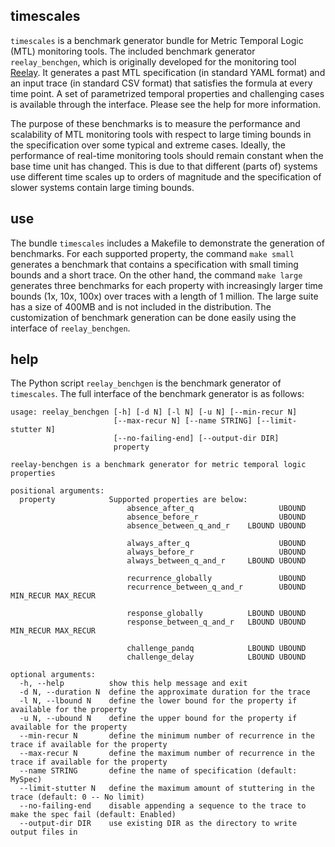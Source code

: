 ## timescales

`timescales` is a benchmark generator bundle for Metric Temporal Logic (MTL) monitoring tools. The included benchmark generator `reelay_benchgen`, which is originally developed for the monitoring tool [Reelay](https://github.com/doganulus/reelay). It generates a past MTL specification (in standard YAML format) and an input trace (in standard CSV format) that satisfies the formula at every time point. A set of parametrized temporal properties and challenging cases is available through the interface. Please see the help for more information.

The purpose of these benchmarks is to measure the performance and scalability of MTL monitoring tools with respect to large timing bounds in the specification over some typical and extreme cases. Ideally, the performance of real-time monitoring tools should remain constant when the base time unit has changed. This is due to that different (parts of) systems use different time scales up to orders of magnitude and the specification of slower systems contain large timing bounds.

## use

The bundle `timescales` includes a Makefile to demonstrate the generation of benchmarks. For each supported property, the command `make small` generates a benchmark that contains a specification with small timing bounds and a short trace. On the other hand, the command `make large` generates three benchmarks for each property with increasingly larger time bounds (1x, 10x, 100x) over traces with a length of 1 million. The large suite has a size of 400MB and is not included in the distribution. The customization of benchmark generation can be done easily using the interface of `reelay_benchgen`.

## help

The Python script `reelay_benchgen` is the benchmark generator of `timescales`. The full interface of the benchmark generator is as follows:

    usage: reelay_benchgen [-h] [-d N] [-l N] [-u N] [--min-recur N]
                           [--max-recur N] [--name STRING] [--limit-stutter N]
                           [--no-failing-end] [--output-dir DIR]
                           property
     
    reelay-benchgen is a benchmark generator for metric temporal logic properties
     
    positional arguments:
      property            Supported properties are below:
                              absence_after_q                   UBOUND
                              absence_before_r                  UBOUND
                              absence_between_q_and_r    LBOUND UBOUND
     
                              always_after_q                    UBOUND
                              always_before_r                   UBOUND
                              always_between_q_and_r     LBOUND UBOUND
     
                              recurrence_globally               UBOUND
                              recurrence_between_q_and_r        UBOUND MIN_RECUR MAX_RECUR
     
                              response_globally          LBOUND UBOUND
                              response_between_q_and_r   LBOUND UBOUND MIN_RECUR MAX_RECUR
     
                              challenge_pandq            LBOUND UBOUND
                              challenge_delay            LBOUND UBOUND
     
    optional arguments:
      -h, --help          show this help message and exit
      -d N, --duration N  define the approximate duration for the trace
      -l N, --lbound N    define the lower bound for the property if available for the property
      -u N, --ubound N    define the upper bound for the property if available for the property
      --min-recur N       define the minimum number of recurrence in the trace if available for the property
      --max-recur N       define the maximum number of recurrence in the trace if available for the property
      --name STRING       define the name of specification (default: MySpec)
      --limit-stutter N   define the maximum amount of stuttering in the trace (default: 0 -- No limit)
      --no-failing-end    disable appending a sequence to the trace to make the spec fail (default: Enabled)
      --output-dir DIR    use existing DIR as the directory to write output files in